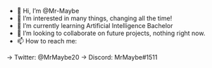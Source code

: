 - 👋 Hi, I’m @Mr-Maybe
- 👀 I’m interested in many things, changing all the time!
- 🌱 I’m currently learning Artificial Intelligence Bachelor
- 💞️ I’m looking to collaborate on future projects, nothing right now.
- 📫 How to reach me: 

-> Twitter: @MrMaybe20
-> Discord: MrMaybe#1511

<!---
Mr-Maybe/Mr-Maybe is a ✨ special ✨ repository because its `README.md` (this file) appears on your GitHub profile.
You can click the Preview link to take a look at your changes.
--->
